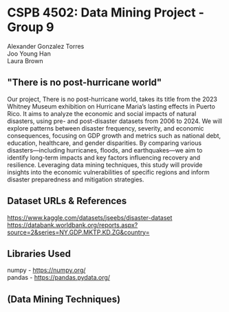 # CSPB 4502: Data Mining Project - Group 9
Alexander Gonzalez Torres<br>
Joo Young Han<br>
Laura Brown

## "There is no post-hurricane world"
Our project, There is no post-hurricane world, takes its title from the 2023 Whitney Museum exhibition on Hurricane Maria’s lasting effects in Puerto Rico. It aims to analyze the economic and social impacts of natural disasters, using pre- and post-disaster datasets from 2006 to 2024. We will explore patterns between disaster frequency, severity, and economic consequences, focusing on GDP growth and metrics such as national debt, education, healthcare, and gender disparities. By comparing various disasters—including hurricanes, floods, and earthquakes—we aim to identify long-term impacts and key factors influencing recovery and resilience. Leveraging data mining techniques, this study will provide insights into the economic vulnerabilities of specific regions and inform disaster preparedness and mitigation strategies.

## Dataset URLs & References
https://www.kaggle.com/datasets/jseebs/disaster-dataset<br>
https://databank.worldbank.org/reports.aspx?source=2&series=NY.GDP.MKTP.KD.ZG&country=

## Libraries Used
numpy - https://numpy.org/<br>
pandas - https://pandas.pydata.org/

## (Data Mining Techniques)

